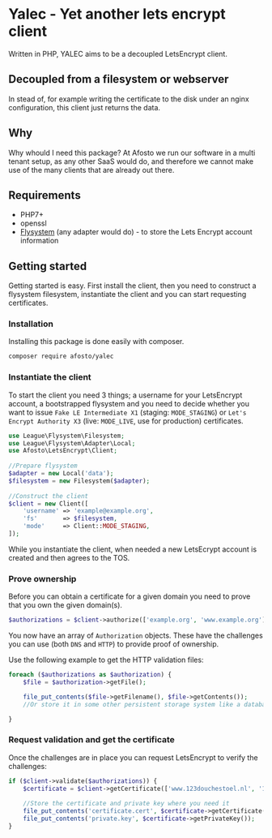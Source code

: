 # Yalec - Yet another lets encrypt client

Written in PHP, YALEC aims to be a decoupled LetsEncrypt client.

## Decoupled from a filesystem or webserver

In stead of, for example writing the certificate to the disk under an nginx configuration, this client just returns the 
data.

## Why

Why whould I need this package? At Afosto we run our software in a multi tenant setup, as any other SaaS would do, and
therefore we cannot make use of the many clients that are already out there. 


## Requirements

- PHP7+
- openssl
- [Flysystem](http://flysystem.thephpleague.com/) (any adapter would do) - to store the Lets Encrypt account information


## Getting started

Getting started is easy. First install the client, then you need to construct a flysystem filesystem, instantiate the client and you can start 
requesting certificates.

### Installation

Installing this package is done easily with composer. 
```bash
composer require afosto/yalec
```

### Instantiate the client

To start the client you need 3 things; a username for your LetsEncrypt account, a bootstrapped flysystem and you need to 
decide whether you want to issue `Fake LE Intermediate X1` (staging: `MODE_STAGING`) or `Let's Encrypt Authority X3` (live: `MODE_LIVE`, use for production) certificates.

```php
use League\Flysystem\Filesystem;
use League\Flysystem\Adapter\Local;
use Afosto\LetsEncrypt\Client;
 
//Prepare flysystem
$adapter = new Local('data');
$filesystem = new Filesystem($adapter);
 
//Construct the client
$client = new Client([
    'username' => 'example@example.org',
    'fs'       => $filesystem,
    'mode'     => Client::MODE_STAGING,
]);
```

While you instantiate the client, when needed a new LetsEcrypt account is created and then agrees to the TOS.


### Prove ownership

Before you can obtain a certificate for a given domain you need to prove that you own the given domain(s).

```php
$authorizations = $client->authorize(['example.org', 'www.example.org']);
```

You now have an array of `Authorization` objects. These have the challenges you can use (both `DNS` and `HTTP`) to 
provide proof of ownership.

Use the following example to get the HTTP validation files:

```php
foreach ($authorizations as $authorization) {
    $file = $authorization->getFile();

    file_put_contents($file->getFilename(), $file->getContents());
    //Or store it in some other persistent storage system like a database

}
```

### Request validation and get the certificate

Once the challenges are in place you can request LetsEncrypt to verify the challenges: 
```php
if ($client->validate($authorizations)) {
    $certificate = $client->getCertificate(['www.123douchestoel.nl', '123douchestoel.nl']);
    
    //Store the certificate and private key where you need it
    file_put_contents('certificate.cert', $certificate->getCertificate());
    file_put_contents('private.key', $certificate->getPrivateKey());
}
```
 